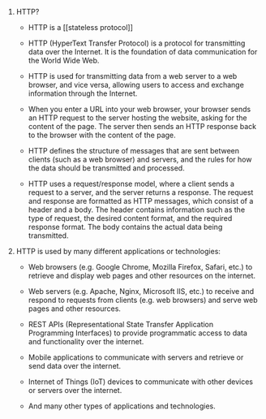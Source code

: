 1. HTTP?
	- HTTP is a [[stateless protocol]]

	- HTTP (HyperText Transfer Protocol) is a protocol for transmitting data over the Internet. It is the foundation of data communication for the World Wide Web.

	- HTTP is used for transmitting data from a web server to a web browser, and vice versa, allowing users to access and exchange information through the Internet. 
	
	- When you enter a URL into your web browser, your browser sends an HTTP request to the server hosting the website, asking for the content of the page. The server then sends an HTTP response back to the browser with the content of the page.

	- HTTP defines the structure of messages that are sent between clients (such as a web browser) and servers, and the rules for how the data should be transmitted and processed. 
	
	- HTTP uses a request/response model, where a client sends a request to a server, and the server returns a response. The request and response are formatted as HTTP messages, which consist of a header and a body. The header contains information such as the type of request, the desired content format, and the required response format. The body contains the actual data being transmitted.

2. HTTP is used by many different applications or technologies:

	-   Web browsers (e.g. Google Chrome, Mozilla Firefox, Safari, etc.) to retrieve and display web pages and other resources on the internet.
    
	-   Web servers (e.g. Apache, Nginx, Microsoft IIS, etc.) to receive and respond to requests from clients (e.g. web browsers) and serve web pages and other resources.
    
	-   REST APIs (Representational State Transfer Application Programming Interfaces) to provide programmatic access to data and functionality over the internet.
    
	-   Mobile applications to communicate with servers and retrieve or send data over the internet.
    
	-   Internet of Things (IoT) devices to communicate with other devices or servers over the internet.
    
	-   And many other types of applications and technologies.






